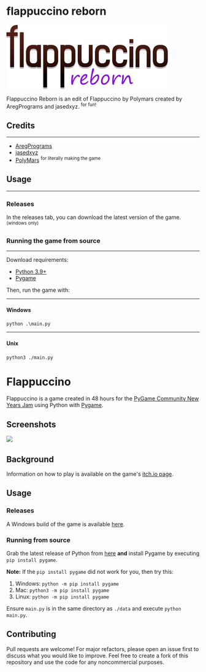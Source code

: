 # flappuccino reborn

![flappuccino](data/gfx/logo.png)


Flappuccino Reborn is an edit of Flappuccino by Polymars created by AregPrograms and jasedxyz. <sup>for fun!</sup>

## Credits

<hr>

- [AregPrograms](https://github.com/AregPrograms)
- [jasedxyz](https://jased.xyz)
- [PolyMars](https://polymars.dev/) <sup>for literally making the game</sup>

## Usage

<hr>

### Releases
In the releases tab, you can download the latest version of the game.
<sup>(windows only)</sup>

### Running the game from source

<hr>

Download requirements:
- [Python 3.9+](https://www.python.org/downloads/)
- [Pygame](https://www.pygame.org/wiki/GettingStarted)

Then, run the game with:

<hr>

#### Windows
```python .\main.py```

<hr>

#### Unix
```python3 ./main.py```


# Flappuccino 

Flappuccino is a game created in 48 hours for the [PyGame Community New Years Jam](https://itch.io/jam/pygame-community-jam) using Python with [Pygame](https://www.pygame.org). 

## Screenshots
![](https://img.itch.zone/aW1hZ2UvODg3MDQ0LzUwMDQzOTkuZ2lm/original/vd0wHu.gif) 

## Background
Information on how to play is available on the game's [itch.io page](https://polymars.itch.io/flappuccino).

## Usage
### Releases
A Windows build of the game is available [here](https://polymars.itch.io/flappuccino).
### Running from source
Grab the latest release of Python from [here](https://www.python.org/downloads/) **and** install Pygame by executing ``pip install pygame``.

**Note:** If the ``pip install pygame`` did not work for you, then try this:
1. Windows:
``python -m pip install pygame``
2. Mac: 
``python3 -m pip install pygame``
3. Linux:
``python -m pip install pygame``

Ensure ``main.py`` is in the same directory as ``./data`` and execute  ``python main.py``.

## Contributing
Pull requests are welcome! For major refactors, please open an issue first to discuss what you would like to improve. Feel free to create a fork of this repository and use the code for any noncommercial purposes.
